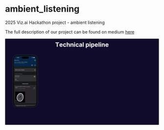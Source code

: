 # ambient_listening
2025 Viz.ai Hackathon project - ambient listening

The full description of our project can be found on medium [here ](https://medium.com/@dorimon112/from-hackathon-idea-to-clinical-co-pilot-building-ambient-listening-at-viz-ai-267ff33cedd3)

![Demo Animation](./ambient_to_gif.gif)
